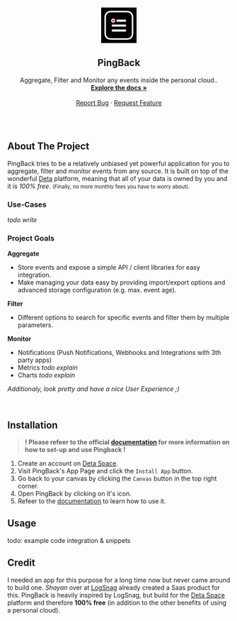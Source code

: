 <!-- PROJECT LOGO -->
<br />
<p align="center">
  <a href="https://github.com/MaximilianHeidenreich/PingBack">
    <img src="https://github.com/MaximilianHeidenreich/PingBack/blob/main/assets/logo/v1_pingback-logo_ios@1024.png?raw=true" alt="PingBack Logo" width="80" height="80">
  </a>

<h2 align="center">PingBack</h2>

<p align="center">
    Aggregate, Filter and Monitor any events inside the personal cloud.</a>.
    <br />
    <a href="https://maximilianheidenreich.gitbook.io/pingback/"><strong>Explore the docs »</strong></a>
    <br />
    <br />
    <a href="https://github.com/MaximilianHeidenreich/PingBack/issues">Report Bug</a>
    ·
    <a href="https://github.com/MaximilianHeidenreich/PingBack/issues">Request Feature</a>
  </p>
</p>

<br><br>

<!-- ABOUT THE PROJECT -->

## About The Project

PingBack tries to be a relatively unbiased yet powerful application for you to aggregate, filter and monitor events from any source. It is built on top of the wonderful [Deta](https://deta.space) platform, meaning that all of your data is owned by you and it is *100% free*. <small>(Finally, no more monthly fees you have to worry about).</small>

### Use-Cases

*todo write*

### Project Goals

**Aggregate**
- Store events and expose a simple API / client libraries for easy integration.
- Make managing your data easy by providing import/export options and advanced storage configuration (e.g. max. event age).

**Filter**
- Different options to search for specific events and filter them by multiple parameters.

**Monitor**
- Notifications (Push Notifications, Webhooks and Integrations with 3th party apps)
- Metrics *todo explain*
- Charts *todo explain*

*Additionaly, look pretty and have a nice User Experience ;)*

<br>

<!-- Installation -->

## Installation

> **! Please refeer to the official [documentation](https://maximilianheidenreich.gitbook.io/pingback/) for more information on how to set-up and use Pingback !**

1. Create an account on [Deta Space](https://deta.space).
2. Visit PingBack's App Page and click the `Install App` button.
3. Go back to your canvas by clicking the `Canvas` button in the top right corner.
4. Open PingBack by clicking on it's icon.
5. Refeer to the [documentation](https://maximilianheidenreich.gitbook.io/pingback/) to learn how to use it.

<!-- USAGE -->

## Usage

todo: example code integration & snippets

<!-- CREDIT -->

## Credit

I needed an app for this purpose for a long time now but never came around to build one.
*Shayan* over at [LogSnag](https://logsnag.com) already created a Saas product for this.
PingBack is heavily inspired by LogSnag, but build for the [Deta Space](https://deta.space) 
platform and therefore **100% free** (in addition to the other benefits of using a personal cloud).
